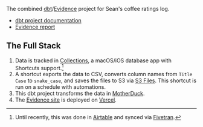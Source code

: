 The combined [dbt](https://www.getdbt.com/)/[Evidence](https://evidence.dev/) project for Sean's coffee ratings log.

- [dbt project documentation](https://slunsford.github.io/coffee-analytics)
- [Evidence report](https://lunsford.coffee/)


## The Full Stack

1. Data is tracked in [Collections](https://apps.apple.com/us/app/collections-database/id1568395334), a macOS/iOS database app with Shortcuts support.[^airtable]
2. A shortcut exports the data to CSV, converts column names from `Title Case` to `snake_case`, and saves the files to S3 via [S3 Files](https://apps.apple.com/us/app/s3-storage-files/id6447647340). This shortcut is run on a schedule with automations.
3. This dbt project transforms the data in [MotherDuck](https://motherduck.com/).
4. The [Evidence site](https://lunsford.coffee/) is deployed on [Vercel](https://vercel.com/).

[^airtable]: Until recently, this was done in [Airtable](https://airtable.com/) and synced via [Fivetran](https://www.fivetran.com/).
